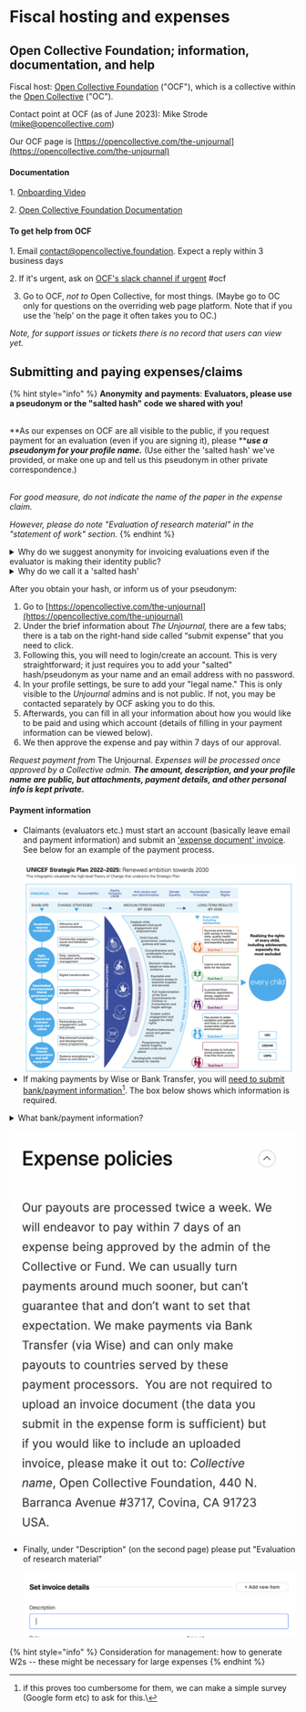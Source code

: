 # Fiscal hosting and expenses

## Open Collective Foundation; information, documentation, and help <a href="#open-collective-foundation-information-documentation-and-help" id="open-collective-foundation-information-documentation-and-help"></a>

Fiscal host: [Open Collective Foundation](https://opencollective.com/foundation) ("OCF"), which is a collective within the [Open Collective](https://opencollective.com/) ("OC").

Contact point at OCF (as of June 2023): Mike Strode (mike@opencollective.com)

Our OCF page is [https://opencollective.com/the-unjournal](https://opencollective.com/the-unjournal)​

#### Documentation <a href="#documentation" id="documentation"></a>

1\. [Onboarding Video](https://www.loom.com/share/e7c8245251784196a6dde4f49cb3ab2a)

2\. [Open Collective Foundation Documentation](https://docs.opencollective.foundation/)​

#### To get help from OCF <a href="#to-get-help" id="to-get-help"></a>

1\. Email contact@opencollective.foundation. Expect a reply within 3 business days

2\. If it's urgent, ask on [OCF's slack channel if urgent](https://join.slack.com/share/enQtNTQwMTgyNDYyOTU3MS1jYTg4MWQ5YjkxZTNlZDUxZTA0MjdiY2Q2OTRmMzYzM2EzYjgwMmU0ZDg1YTM4OTQ1NDg0MDVmOWNkZTU0ZDVi?cdn\_fallback=1) #ocf

3. Go to OCF, _not to_ Open Collective, for most things. (Maybe go to OC only for questions on the overriding web page platform. Note that if you use the 'help' on the page it often takes you to OC.)

_Note, for support issues or tickets there is no record that users can view yet._

## Submitting and paying expenses/claims

{% hint style="info" %}
**Anonymity** **and payments**: **Evaluators, please use a pseudonym or the "salted hash" code we shared with you!**

\
**As our expenses on OCF are all visible to the public, if you request payment for an evaluation (even if you are signing it), please **_**use a pseudonym for your profile name.**_ (Use either the 'salted hash' we've provided, or make one up and tell us this pseudonym in other private correspondence.)

\
_For good measure, do not indicate the name of the paper in the expense claim._

_However, please do note "Evaluation of research material" in the "statement of work" section._
{% endhint %}

<details>

<summary>Why do we suggest anonymity for invoicing evaluations even if the evaluator is making their identity public?</summary>

We may wish to pay different base amounts for hard-to-source expertise or specific requests. We also intend to give prizes and incentives for strong work. \
\
In general, we want to be transparent and to explain and justify our choices, including these payments. However, if people claim payments on the OCF page and see others were paid more (or less), they might initially find this unfair. We don't have a clear way to explain the context _on that page_, thus I thought anonymity would be preferrable.&#x20;

</details>

<details>

<summary>Why do we call it a 'salted hash'</summary>

The 'hash' itself represents a one-way encryption of either your name or email. We store this information in a database shared only internally at _The Unjournal_. If you are asking for full anonymity, this information is only kept on the hard drive of our co-manager, operations RA, and potentially the evaluator.\
\
_But if we used this_ anyone who knows your name or email could potentially 'check' if you were the person it pertained to. That's why we 'salt' it: we add an additional bit of 'salt', a password only known to our co-managers and operations RA before we encrypt it. This better protects your anonymity.

</details>

After you obtain your hash, or inform us of your pseudonym:

1. Go to [https://opencollective.com/the-unjournal](https://opencollective.com/the-unjournal)
2. Under the brief information about _The Unjournal,_ there are a few tabs; there is a tab on the right-hand side called “submit expense” that you need to click.
3. Following this, you will need to login/create an account. This is very straightforward; it just requires you to add your "salted" hash/pseudonym as your name and an email address with no password.
4. In your profile settings, be sure to add your "legal name." This is only visible to the _Unjournal_ admins and is not public. If not, you may be contacted separately by OCF asking you to do this.
5. Afterwards, you can fill in all your information about how you would like to be paid and using which account (details of filling in your payment information can be viewed below).
6. We then approve the expense and pay within 7 days of our approval.

_Request payment from_ The Unjournal. _Expenses will be processed once approved by a Collective admin. **The amount, description, and your profile name are public, but attachments, payment details, and other personal info is kept private.**_

#### Payment information

* Claimants (evaluators etc.) must start an account (basically leave email and payment information) and submit an ['expense document' invoice](https://opencollective.com/the-unjournal/expenses/new). See below for an example of the payment process.\
  \
  ![](<../.gitbook/assets/image (8).png>)
* If making payments by Wise or Bank Transfer, you will [need to submit bank/payment information](#user-content-fn-1)[^1]. The box below shows which information is required.

<details>

<summary>What bank/payment information?</summary>

Type: ABA \[or?]\
Account Holder: name

Email:

Abartn: ?????????

City:

State:

Country:

Post Code:

First Line:

Legal Type: PRIVATE

Account Type: CHECKING \[or ?]

Account Number: ...

Additional invoice information

</details>

![](<../.gitbook/assets/image (5).png>)

* Finally, under "Description" (on the second page) please put "Evaluation of research material"\
  \
  ![](<../.gitbook/assets/image (13).png>)

{% hint style="info" %}
Consideration for management: how to generate W2s -- these might be necessary for large expenses
{% endhint %}

[^1]: if this proves too cumbersome for them, we can make a simple survey (Google form etc) to ask for this.\\
